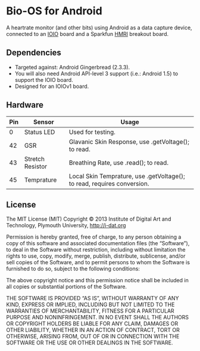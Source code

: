 # Bio-OS for Android

A heartrate monitor (and other bits) using Android as a data capture device,
connected to an [IOIO][] board and a Sparkfun [HMRI][] breakout board.

## Dependencies

* Targeted against: Android Gingerbread (2.3.3).
* You will also need Android API-level 3 support (i.e.: Android 1.5) to
  support the IOIO board.
* Designed for an IOIOv1 board.

## Hardware

Pin   | Sensor           | Usage
----- | ---------------- | ------------------------------------------------------------------------
0     | Status LED       | Used for testing.
42    | GSR              | Glavanic Skin Response, use .getVoltage(); to read.
43    | Stretch Resistor | Breathing Rate, use .read(); to read.
45    | Temprature       | Local Skin Temprature, use .getVoltage(); to read, requires conversion.          

## License

The MIT License (MIT)
Copyright © 2013 Institute of Digital Art and Technology, Plymouth 
University, http://i-dat.org

Permission is hereby granted, free of charge, to any person obtaining a copy 
of this software and associated documentation files (the “Software”), to deal
in the Software without restriction, including without limitation the rights 
to use, copy, modify, merge, publish, distribute, sublicense, and/or sell copies
of the Software, and to permit persons to whom the Software is furnished to do 
so, subject to the following conditions:

The above copyright notice and this permission notice shall be included in all 
copies or substantial portions of the Software.

THE SOFTWARE IS PROVIDED “AS IS”, WITHOUT WARRANTY OF ANY KIND, EXPRESS OR IMPLIED,
INCLUDING BUT NOT LIMITED TO THE WARRANTIES OF MERCHANTABILITY, FITNESS FOR A 
PARTICULAR PURPOSE AND NONINFRINGEMENT. IN NO EVENT SHALL THE AUTHORS OR COPYRIGHT 
HOLDERS BE LIABLE FOR ANY CLAIM, DAMAGES OR OTHER LIABILITY, WHETHER IN AN ACTION 
OF CONTRACT, TORT OR OTHERWISE, ARISING FROM, OUT OF OR IN CONNECTION WITH THE 
SOFTWARE OR THE USE OR OTHER DEALINGS IN THE SOFTWARE.

[IOIO]: https://github.com/ytai/ioio/
[HMRI]: https://www.sparkfun.com/products/8661
